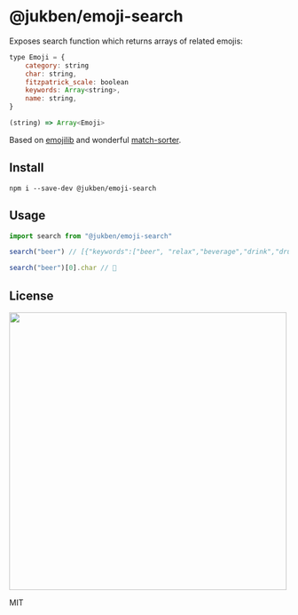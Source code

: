# @jukben/emoji-search

Exposes search function which returns arrays of related emojis: 

```javascript 
type Emoji = {
    category: string
    char: string,
    fitzpatrick_scale: boolean
    keywords: Array<string>,
    name: string,
}

(string) => Array<Emoji>
```

Based on [emojilib](https://github.com/muan/emojilib) and wonderful [match-sorter](https://github.com/kentcdodds/match-sorter).

## Install

`npm i --save-dev @jukben/emoji-search`
## Usage

```javascript
import search from "@jukben/emoji-search"

search("beer") // [{"keywords":["beer", "relax","beverage","drink","drunk","party","pub","summer","alcohol","booze"],"char":"🍺","fitzpatrick_scale":false,"category":"food_and_drink", name: "beer"},{"keywords":["beers", "relax","beverage","drink","drunk","party","pub","summer","alcohol","booze"],"char":"🍻","fitzpatrick_scale":false,"category":"food_and_drink", name: beers"},{"keywords":["milk_glass", "beverage","drink","cow"],"char":"🥛","fitzpatrick_scale":false,"category":"food_and_drink", name: "milk_glass"},...

search("beer")[0].char // 🍺
```
## License

<img src="https://media.giphy.com/media/AuIvUrZpzBl04/giphy.gif" width="500">

MIT